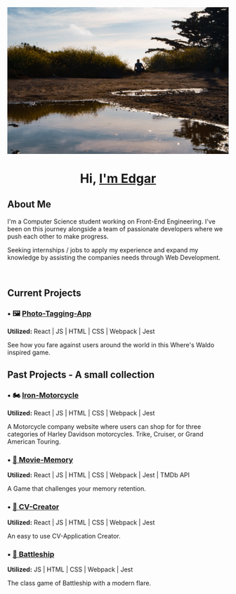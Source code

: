 <img src="images/Background.jpg" alt="Edgar sitting outside during golden hour" align="center">
<h1 align="center">Hi, <a href="#">I'm Edgar</a></h1>

## About Me
I'm a Computer Science student working on Front-End Engineering. I've been on this journey alongside a team of passionate developers where we push each other to make progress.

Seeking internships / jobs to apply my experience and expand my knowledge by assisting the companies needs through Web Development.

<br>

## Current Projects

### • 🖼️ [Photo-Tagging-App](https://github.com/ec-rilo/photo-tagging-app)
<b>Utilized:</b> React | JS | HTML | CSS | Webpack | Jest

See how you fare against users around the world in this Where's Waldo inspired game.

## Past Projects - A small collection

### • 🏍️ [Iron-Motorcycle](https://github.com/ec-rilo/iron-motorcycles)
<b>Utilized:</b> React | JS | HTML | CSS | Webpack | Jest

A Motorcycle company website where users can shop for for three categories of Harley Davidson motorcycles. Trike, Cruiser, or Grand American
Touring.


### • [🎥 Movie-Memory](https://github.com/ec-rilo/Memory-Card)
<b>Utilized:</b> React | JS | HTML | CSS | Webpack | Jest | TMDb API

A Game that challenges your memory retention.


### • [📝 CV-Creator](https://github.com/ec-rilo/cv-creator-2) 
<b>Utilized:</b> React | JS | HTML | CSS | Webpack | Jest

An easy to use CV-Application Creator.


### • [🚢 Battleship](https://github.com/ec-rilo/battleship-game)
<b>Utilized:</b> JS | HTML | CSS | Webpack | Jest

The class game of Battleship with a modern flare.

